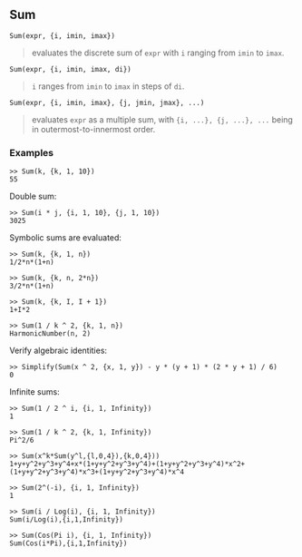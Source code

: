 ## Sum

```
Sum(expr, {i, imin, imax})
```

> evaluates the discrete sum of `expr` with `i` ranging from `imin` to `imax`.

```
Sum(expr, {i, imin, imax, di})
```

> `i` ranges from `imin` to `imax` in steps of `di`.

```
Sum(expr, {i, imin, imax}, {j, jmin, jmax}, ...)
```

> evaluates `expr` as a multiple sum, with `{i, ...}, {j, ...}, ...` being in outermost-to-innermost order.
		
### Examples

```
>> Sum(k, {k, 1, 10})    
55    
```

Double sum:   

```
>> Sum(i * j, {i, 1, 10}, {j, 1, 10})    
3025    
```

Symbolic sums are evaluated: 

```
>> Sum(k, {k, 1, n})    
1/2*n*(1+n)

>> Sum(k, {k, n, 2*n})  
3/2*n*(1+n)

>> Sum(k, {k, I, I + 1})    
1+I*2   

>> Sum(1 / k ^ 2, {k, 1, n})    
HarmonicNumber(n, 2)    
```

Verify algebraic identities:   
 
```
>> Simplify(Sum(x ^ 2, {x, 1, y}) - y * (y + 1) * (2 * y + 1) / 6)   
0     
```
 
Infinite sums:  
  
```
>> Sum(1 / 2 ^ i, {i, 1, Infinity})    
1    
  
>> Sum(1 / k ^ 2, {k, 1, Infinity})    
Pi^2/6   

>> Sum(x^k*Sum(y^l,{l,0,4}),{k,0,4}))    
1+y+y^2+y^3+y^4+x*(1+y+y^2+y^3+y^4)+(1+y+y^2+y^3+y^4)*x^2+(1+y+y^2+y^3+y^4)*x^3+(1+y+y^2+y^3+y^4)*x^4  

>> Sum(2^(-i), {i, 1, Infinity})    
1    
 
>> Sum(i / Log(i), {i, 1, Infinity})    
Sum(i/Log(i),{i,1,Infinity})    

>> Sum(Cos(Pi i), {i, 1, Infinity})    
Sum(Cos(i*Pi),{i,1,Infinity})  
```

